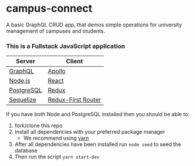 # campus-connect
A basic GraphQL CRUD app, that demos simple operations for university management of campuses and students.

### This is a Fullstack JavaScript application
Server | Client
------------ | -------------
[GraphQL](http://graphql.org/) | [Apollo](https://www.apollographql.com/docs/react/)
[Node.js](https://nodejs.org/en/) | [React](https://github.com/facebook/react/)
[PostgreSQL](https://www.postgresql.org/download/)| [Redux](https://github.com/reactjs/redux)
[Sequelize](http://docs.sequelizejs.com/) | [Redux-First Router](https://github.com/faceyspacey/redux-first-router)


If you have both Node and PostgreSQL installed then you should be able to:
1. fork/clone this repo
2. Install all dependencies with your preferred package manager
    *  We recommend using [yarn](https://yarnpkg.com/en/)
3. After all dependencies have been installed run `node seed` to seed the database
4. Then run the script `yarn start-dev`
